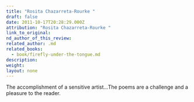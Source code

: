 ```yaml
---
title: "Rosita Chazarreta-Rourke "
draft: false
date: 2011-10-17T20:28:29.000Z
attribution: "Rosita Chazarreta-Rourke "
link_to_original:
nd_author_of_this_review:
related_author: .md
related_books:
  - book/firefly-under-the-tongue.md
description:
weight:
layout: none
---
```

The accomplishment of a sensitive artist…The poems are a challenge and a pleasure to the reader.

